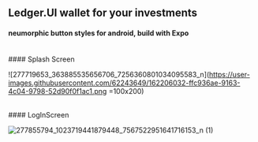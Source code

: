 ﻿## Ledger.UI wallet for your investments  
 #### neumorphic button styles for android, build with Expo  
 
 </br>
 #### Splash Screen 

![277719653_363885535656706_7256360801034095583_n](https://user-images.githubusercontent.com/62243649/162206032-ffc936ae-9163-4c04-9798-52d90f0f1ac1.png =100x200)

</br>
#### LogInScreen

![277855794_1023719441879448_7567522951641716153_n (1)](https://user-images.githubusercontent.com/62243649/162206039-cabf1317-7a0b-430b-bba8-90f1d125ff9e.png )

